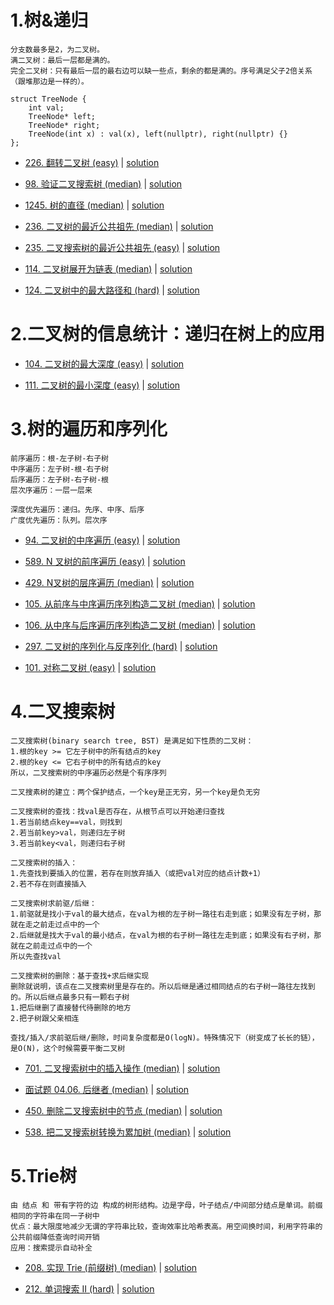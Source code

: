 # 1.树&递归

```
分支数最多是2，为二叉树。
满二叉树：最后一层都是满的。
完全二叉树：只有最后一层的最右边可以缺一些点，剩余的都是满的。序号满足父子2倍关系（跟堆那边是一样的）。

struct TreeNode {
    int val;
    TreeNode* left;
    TreeNode* right;
    TreeNode(int x) : val(x), left(nullptr), right(nullptr) {}
};
```

- [226. 翻转二叉树 (easy)](https://leetcode-cn.com/problems/invert-binary-tree/) |  [solution](https://github.com/qcxu-super/LeetCode/blob/master/06_树/226invertTree.cpp)

- [98. 验证二叉搜索树 (median)](https://leetcode-cn.com/problems/validate-binary-search-tree/) |  [solution](https://github.com/qcxu-super/LeetCode/blob/master/06_树/98isValidBST.cpp)

- [1245. 树的直径 (median)](https://leetcode-cn.com/problems/tree-diameter/) |  [solution](https://github.com/qcxu-super/LeetCode/blob/master/06_树/treeDiameter.cpp)

- [236. 二叉树的最近公共祖先 (median)](https://leetcode-cn.com/problems/lowest-common-ancestor-of-a-binary-tree/) |  [solution](https://github.com/qcxu-super/LeetCode/blob/master/06_树/236lowestCommonAncestor.cpp)

- [235. 二叉搜索树的最近公共祖先 (easy)](https://leetcode-cn.com/problems/lowest-common-ancestor-of-a-binary-search-tree/) |  [solution](https://github.com/qcxu-super/LeetCode/blob/master/06_树/235lowestCommonAncestor.cpp)

- [114. 二叉树展开为链表 (median)](https://leetcode-cn.com/problems/flatten-binary-tree-to-linked-list/) |  [solution](https://github.com/qcxu-super/LeetCode/blob/master/06_树/114flatten.cpp)

- [124. 二叉树中的最大路径和 (hard)](https://leetcode-cn.com/problems/binary-tree-maximum-path-sum/) |  [solution](https://github.com/qcxu-super/LeetCode/blob/master/06_树/124maxPathSum.cpp)


# 2.二叉树的信息统计：递归在树上的应用

- [104. 二叉树的最大深度 (easy)](https://leetcode-cn.com/problems/maximum-depth-of-binary-tree/) |  [solution](https://github.com/qcxu-super/LeetCode/blob/master/06_树/104maxDepth.cpp)

- [111. 二叉树的最小深度 (easy)](https://leetcode-cn.com/problems/minimum-depth-of-binary-tree/) |  [solution](https://github.com/qcxu-super/LeetCode/blob/master/06_树/111minDepth.cpp)


# 3.树的遍历和序列化

```
前序遍历：根-左子树-右子树
中序遍历：左子树-根-右子树
后序遍历：左子树-右子树-根
层次序遍历：一层一层来

深度优先遍历：递归。先序、中序、后序
广度优先遍历：队列。层次序
```

- [94. 二叉树的中序遍历 (easy)](https://leetcode-cn.com/problems/binary-tree-inorder-traversal/) |  [solution](https://github.com/qcxu-super/LeetCode/blob/master/06_树/94inorderTraversal.cpp)

- [589. N 叉树的前序遍历 (easy)](https://leetcode-cn.com/problems/n-ary-tree-preorder-traversal/) |  [solution](https://github.com/qcxu-super/LeetCode/blob/master/06_树/589preorder.cpp)

- [429. N叉树的层序遍历 (median)](https://leetcode-cn.com/problems/n-ary-tree-level-order-traversal/) |  [solution](https://github.com/qcxu-super/LeetCode/blob/master/06_树/429levelOrder.cpp)

- [105. 从前序与中序遍历序列构造二叉树 (median)](https://leetcode-cn.com/problems/construct-binary-tree-from-preorder-and-inorder-traversal/) | [solution](https://github.com/qcxu-super/LeetCode/blob/master/06_树/105buildTree.cpp)

- [106. 从中序与后序遍历序列构造二叉树 (median)](https://leetcode-cn.com/problems/construct-binary-tree-from-inorder-and-postorder-traversal/) |  [solution](https://github.com/qcxu-super/LeetCode/blob/master/06_树/106buildTree.cpp)

- [297. 二叉树的序列化与反序列化 (hard)](https://leetcode-cn.com/problems/serialize-and-deserialize-binary-tree/) |  [solution](https://github.com/qcxu-super/LeetCode/blob/master/06_树/279Codec.cpp)

- [101. 对称二叉树 (easy)](https://leetcode-cn.com/problems/symmetric-tree/) |  [solution](https://github.com/qcxu-super/LeetCode/blob/master/06_树/101isSymmetric.cpp)


# 4.二叉搜索树

```
二叉搜索树(binary search tree, BST) 是满足如下性质的二叉树：
1.根的key >= 它左子树中的所有结点的key
2.根的key <= 它右子树中的所有结点的key
所以，二叉搜索树的中序遍历必然是个有序序列

二叉搜素树的建立：两个保护结点，一个key是正无穷，另一个key是负无穷

二叉搜索树的查找：找val是否存在，从根节点可以开始递归查找
1.若当前结点key==val，则找到
2.若当前key>val，则递归左子树 
3.若当前key<val，则递归右子树

二叉搜索树的插入：
1.先查找到要插入的位置，若存在则放弃插入（或把val对应的结点计数+1）
2.若不存在则直接插入

二叉搜索树求前驱/后继：
1.前驱就是找小于val的最大结点，在val为根的左子树一路往右走到底；如果没有左子树，那就在走之前走过点中的一个
2.后继就是找大于val的最小结点，在val为根的右子树一路往左走到底；如果没有右子树，那就在之前走过点中的一个
所以先查找val

二叉搜索树的删除：基于查找+求后继实现
删除就说明，该点在二叉搜索树里是存在的。所以后继是通过相同结点的右子树一路往左找到的。所以后继点最多只有一颗右子树
1.把后继删了直接替代待删除的地方
2.把子树跟父亲相连

查找/插入/求前驱后继/删除，时间复杂度都是O(logN)。特殊情况下（树变成了长长的链），是O(N)，这个时候需要平衡二叉树
```


- [701. 二叉搜索树中的插入操作 (median)](https://leetcode-cn.com/problems/insert-into-a-binary-search-tree/) |  [solution](https://github.com/qcxu-super/LeetCode/blob/master/06_树/701insertIntoBST.cpp)

- [面试题 04.06. 后继者 (median)](https://leetcode-cn.com/problems/successor-lcci/) |  [solution](https://github.com/qcxu-super/LeetCode/blob/master/06_树/0406inorderSuccessor.cpp)

- [450. 删除二叉搜索树中的节点 (median)](https://leetcode-cn.com/problems/delete-node-in-a-bst/) |  [solution](https://github.com/qcxu-super/LeetCode/blob/master/06_树/450deleteNode.cpp)

- [538. 把二叉搜索树转换为累加树 (median)](https://leetcode-cn.com/problems/convert-bst-to-greater-tree/) |  [solution](https://github.com/qcxu-super/LeetCode/blob/master/06_树/538convertBST.cpp)


# 5.Trie树

```
由 结点 和 带有字符的边 构成的树形结构。边是字母，叶子结点/中间部分结点是单词。前缀相同的字符串在同一子树中
优点：最大限度地减少无谓的字符串比较，查询效率比哈希表高。用空间换时间，利用字符串的公共前缀降低查询时间开销
应用：搜索提示自动补全
```

- [208. 实现 Trie (前缀树) (median)](https://leetcode-cn.com/problems/implement-trie-prefix-tree/) |  [solution](https://github.com/qcxu-super/LeetCode/blob/master/06_树/208Trie.cpp)

- [212. 单词搜索 II (hard)](https://leetcode-cn.com/problems/word-search-ii/) |  [solution](https://github.com/qcxu-super/LeetCode/blob/master/06_树/212findWords.cpp)
